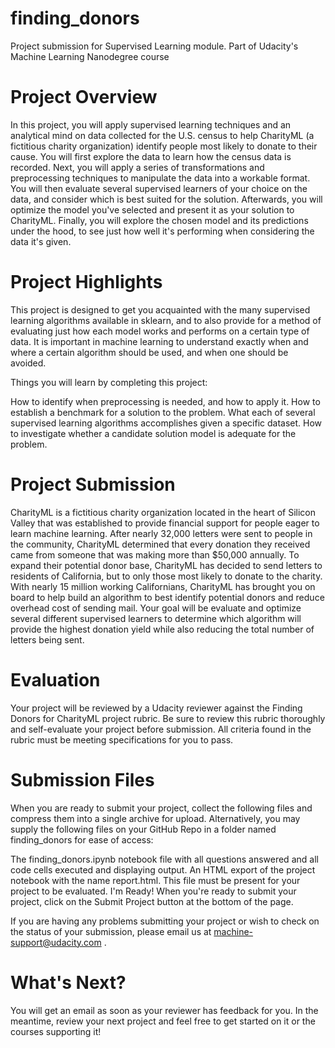 # finding_donors
Project submission for Supervised Learning module. Part of Udacity's Machine Learning Nanodegree course

# Project Overview
In this project, you will apply supervised learning techniques and an analytical mind on data collected for the U.S. census to help CharityML (a fictitious charity organization) identify people most likely to donate to their cause. You will first explore the data to learn how the census data is recorded. Next, you will apply a series of transformations and preprocessing techniques to manipulate the data into a workable format. You will then evaluate several supervised learners of your choice on the data, and consider which is best suited for the solution. Afterwards, you will optimize the model you've selected and present it as your solution to CharityML. Finally, you will explore the chosen model and its predictions under the hood, to see just how well it's performing when considering the data it's given.

# Project Highlights
This project is designed to get you acquainted with the many supervised learning algorithms available in sklearn, and to also provide for a method of evaluating just how each model works and performs on a certain type of data. It is important in machine learning to understand exactly when and where a certain algorithm should be used, and when one should be avoided.

Things you will learn by completing this project:

How to identify when preprocessing is needed, and how to apply it.
How to establish a benchmark for a solution to the problem.
What each of several supervised learning algorithms accomplishes given a specific dataset.
How to investigate whether a candidate solution model is adequate for the problem.

# Project Submission
CharityML is a fictitious charity organization located in the heart of Silicon Valley that was established to provide financial support for people eager to learn machine learning. After nearly 32,000 letters were sent to people in the community, CharityML determined that every donation they received came from someone that was making more than $50,000 annually. To expand their potential donor base, CharityML has decided to send letters to residents of California, but to only those most likely to donate to the charity. With nearly 15 million working Californians, CharityML has brought you on board to help build an algorithm to best identify potential donors and reduce overhead cost of sending mail. Your goal will be evaluate and optimize several different supervised learners to determine which algorithm will provide the highest donation yield while also reducing the total number of letters being sent.

# Evaluation
Your project will be reviewed by a Udacity reviewer against the Finding Donors for CharityML project rubric. Be sure to review this rubric thoroughly and self-evaluate your project before submission. All criteria found in the rubric must be meeting specifications for you to pass.

# Submission Files
When you are ready to submit your project, collect the following files and compress them into a single archive for upload. Alternatively, you may supply the following files on your GitHub Repo in a folder named finding_donors for ease of access:

The finding_donors.ipynb notebook file with all questions answered and all code cells executed and displaying output.
An HTML export of the project notebook with the name report.html. This file must be present for your project to be evaluated.
I'm Ready!
When you're ready to submit your project, click on the Submit Project button at the bottom of the page.

If you are having any problems submitting your project or wish to check on the status of your submission, please email us at machine-support@udacity.com .

# What's Next?
You will get an email as soon as your reviewer has feedback for you. In the meantime, review your next project and feel free to get started on it or the courses supporting it!
